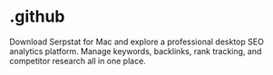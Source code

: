 # .github
Download Serpstat for Mac and explore a professional desktop SEO analytics platform. Manage keywords, backlinks, rank tracking, and competitor research all in one place.
